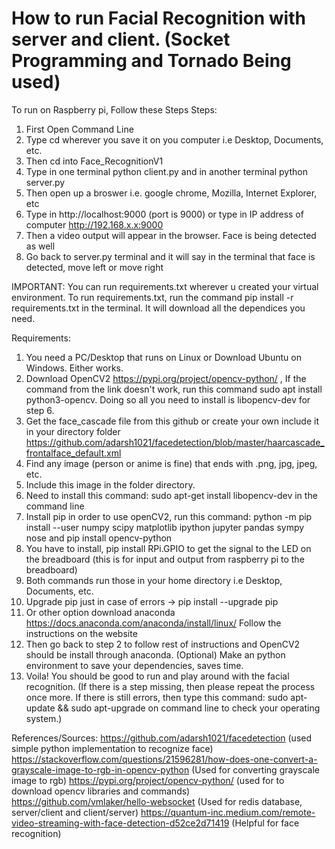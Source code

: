 # How to run Facial Recognition with server and client. (Socket Programming and Tornado Being used)
   To run on Raspberry pi, Follow these Steps
Steps:
1. First Open Command Line
2. Type cd wherever you save it on you computer i.e Desktop, Documents, etc.
3. Then cd into Face_RecognitionV1
4. Type in one terminal python client.py and in another terminal python server.py
5. Then open up a broswer i.e. google chrome, Mozilla, Internet Explorer, etc
6. Type in http://localhost:9000 (port is 9000) or type in IP address of computer http://192.168.x.x:9000 
7. Then a video output will appear in the browser. Face is being detected as well
8. Go back to server.py terminal and it will say in the terminal that face is detected, move left or move right

IMPORTANT: You can run requirements.txt wherever u created your virtual environment. To run requirements.txt, run the command pip install -r requirements.txt in the terminal. It will download all the dependices you need. 


Requirements:
1. You need a PC/Desktop that runs on Linux or Download Ubuntu on Windows. Either works.
2. Download OpenCV2
https://pypi.org/project/opencv-python/ , If the command from the link doesn't work, run this command sudo apt install python3-opencv. Doing so all you need to install is libopencv-dev for step 6. 
3. Get the face_cascade file from this github or create your own include it in your directory folder
https://github.com/adarsh1021/facedetection/blob/master/haarcascade_frontalface_default.xml
4. Find any image (person or anime is fine) that ends with .png, jpg, jpeg, etc.
5. Include this image in the folder directory.
6. Need to install this command: sudo apt-get install libopencv-dev in the command line
7. Install pip in order to use openCV2, run this command: python -m pip install --user numpy scipy matplotlib ipython jupyter pandas sympy nose and pip install opencv-python
8. You have to install, pip install RPi.GPIO to get the signal to the LED on the breadboard (this is for input and output from raspberry pi to the breadboard)
8. Both commands run those in your home directory i.e Desktop, Documents, etc.
9. Upgrade pip just in case of errors -> pip install --upgrade pip
10. Or other option download anaconda https://docs.anaconda.com/anaconda/install/linux/ Follow the instructions on the website
11. Then go back to step 2 to follow rest of instructions and OpenCV2 should be install through anaconda. (Optional) Make an python environment to save your dependencies, saves time.
12. Voila! You should be good to run and play around with the facial recognition. (If there is a step missing, then please repeat the process once more. If there is still errors, then type this command: sudo apt-update && sudo apt-upgrade on command line to check your operating system.)


References/Sources: https://github.com/adarsh1021/facedetection (used simple python implementation to recognize face)
                                                          https://stackoverflow.com/questions/21596281/how-does-one-convert-a-grayscale-image-to-rgb-in-opencv-python (Used for converting grayscale image to rgb)
https://pypi.org/project/opencv-python/ (used for to download opencv libraries and commands)
https://github.com/vmlaker/hello-websocket (Used for redis database, server/client and client/server)
https://quantum-inc.medium.com/remote-video-streaming-with-face-detection-d52ce2d71419 (Helpful for face recognition)

